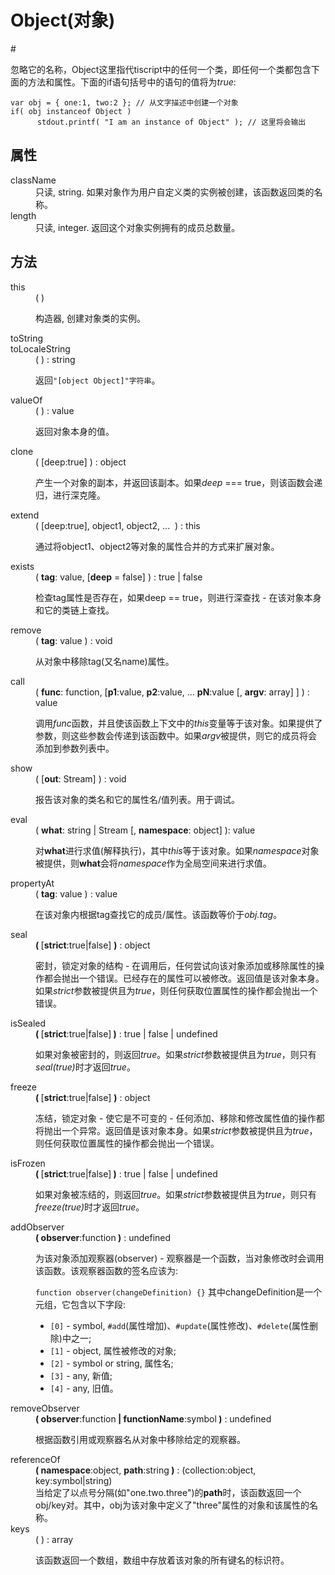 # Object(对象)

#<p>忽略它的名称，Object这里指代tiscript中的任何一个类，即任何一个类都包含下面的方法和属性。下面的if语句括号中的语句的值将为<em>true</em>:</p>
  <pre v-pre><code>var obj = { one:1, two:2 }; // 从文字描述中创建一个对象
if( obj instanceof Object )
      stdout.printf( &quot;I am an instance of Object&quot; ); // 这里将会输出
</code></pre>
  <dl>
    <h2>属性</h2>
    <dt>className</dt>
    <dd>只读, string. 如果对象作为用户自定义类的实例被创建，该函数返回类的名称。</dd>
    <dt>length</dt>
    <dd>只读, integer. 返回这个对象实例拥有的成员总数量。</dd>
    <h2>方法</h2>
    <dt>this</dt>
    <dd>( )
      <p>构造器, 创建对象类的实例。</p></dd>
    <dt>toString<br/> toLocaleString</dt>
    <dd>( ) : string
      <p>返回<code>&quot;[object Object]&quot;字符串</code>。</p></dd>
    <dt>valueOf</dt>
    <dd>( ) : value
      <p>返回对象本身的值。</p></dd>
    <dt>clone</dt>
    <dd>( [deep:true] ) : object
      <p>产生一个对象的副本，并返回该副本。如果<em>deep</em> === true，则该函数会递归，进行深克隆。</p></dd>
    <dt>extend</dt>
    <dd>( [deep:true], object1, object2, ... &nbsp;) : this
      <p>通过将object1、object2等对象的属性合并的方式来扩展对象。</p></dd>
    <dt>exists</dt>
    <dd>( <strong>tag</strong>: value, [<strong>deep</strong> = false] ) : true | false
      <p>检查tag属性是否存在，如果deep == true，则进行深查找 - 在该对象本身和它的类链上查找。</p></dd>
    <dt>remove</dt>
    <dd>( <strong>tag</strong>: value ) : void
      <p>从对象中移除tag(又名name)属性。</p></dd>
    <dt>call</dt>
    <dd>( <strong>func</strong>: function, [<strong>p1</strong>:value, <strong>p2</strong>:value, ... <strong>pN</strong>:value [, <strong>argv</strong>: array] ] ) : value
      <p>调用<em>func</em>函数，并且使该函数上下文中的<em>this</em>变量等于该对象。如果提供了参数，则这些参数会传递到该函数中。如果<em>argv</em>被提供，则它的成员将会添加到参数列表中。</p></dd>
    <dt>show</dt>
    <dd>( [<strong>out</strong>: Stream] ) : void
      <p>报告该对象的类名和它的属性名/值列表。用于调试。</p></dd>
    <dt>eval</dt>
    <dd>( <strong>what</strong>: string | Stream [, <strong>namespace</strong>: object] ): value
      <p>对<strong>what</strong>进行求值(解释执行)，其中<em>this</em>等于该对象。如果<em>namespace</em>对象被提供，则<strong>what</strong>会将<em>namespace</em>作为全局空间来进行求值。</p></dd>
    <dt>propertyAt</dt>
    <dd>( <strong>tag</strong>: value ) : value
      <p>在该对象内根据tag查找它的成员/属性。该函数等价于<em>obj.tag</em>。</p></dd>
    <dt>seal</dt>
    <dd><strong>( </strong>[<strong>strict</strong>:true|false] <strong>)</strong> : object
      <p>密封，锁定对象的结构 - 在调用后，任何尝试向该对象添加或移除属性的操作都会抛出一个错误。已经存在的属性可以被修改。返回值是该对象本身。如果<em>strict</em>参数被提供且为<em>true</em>，则任何获取位置属性的操作都会抛出一个错误。</p></dd>
    <dt>isSealed</dt>
    <dd><strong>( </strong>[<strong>strict</strong>:true|false]<strong> )</strong> : true | false | undefined
      <p>如果对象被密封的，则返回<em>true</em>。如果<em>strict</em>参数被提供且为<em>true</em>，则只有<em>seal(true)</em>时才返回<em>true</em>。</p></dd>
    <dt>freeze</dt>
    <dd><strong>( </strong>[<strong>strict</strong>:true|false] <strong>)</strong> : object
      <p>冻结，锁定对象 - 使它是不可变的 - 任何添加、移除和修改属性值的操作都将抛出一个异常。返回值是该对象本身。如果<em>strict</em>参数被提供且为<em>true</em>，则任何获取位置属性的操作都会抛出一个错误。</p></dd>
    <dt>isFrozen</dt>
    <dd><strong>( </strong>[<strong>strict</strong>:true|false]<strong> )</strong> : true | false | undefined
      <p>如果对象被冻结的，则返回<em>true</em>。如果<em>strict</em>参数被提供且为<em>true</em>，则只有<em>freeze(true)</em>时才返回<em>true</em>。</p></dd>
    <dt>addObserver</dt>
    <dd><strong>( observer</strong>:function<strong> )</strong> : undefined
      <p>为该对象添加观察器(observer) - 观察器是一个函数，当对象修改时会调用该函数。该观察器函数的签名应该为:</p>
      <p><code>function observer(changeDefinition) {}</code> 其中changeDefinition是一个元组，它包含以下字段:</p>
      <ul>
        <li><code>[0]</code> - symbol, <code>#add</code>(属性增加)、<code>#update</code>(属性修改)、<code>#delete</code>(属性删除)中之一;</li>
        <li><code>[1]</code> - object, 属性被修改的对象;</li>
        <li><code>[2]</code> - symbol or string, 属性名;</li>
        <li><code>[3]</code> - any, 新值;</li>
        <li><code>[4]</code> - any, 旧值。</li></ul></dd>
    <dt>removeObserver</dt>
    <dd><strong>( observer</strong>:function<strong> | functionName</strong>:symbol<strong> )</strong> : undefined
      <p>根据函数引用或观察器名从对象中移除给定的观察器。</p></dd>
    <dt>referenceOf</dt>
    <dd><strong>( namespace</strong>:object, <strong>path</strong>:string<strong> )</strong> : (collection:object, key:symbol|string)<br/>
	当给定了以点号分隔(如&quot;one.two.three&quot;)的<strong>path</strong>时，该函数返回一个obj/key对。其中，obj为该对象中定义了&quot;three&quot;属性的对象和该属性的名称。</dd>
    <dt>keys</dt>
    <dd>( ) : array
     <p>该函数返回一个数组，数组中存放着该对象的所有键名的标识符。</p></dd></dl>